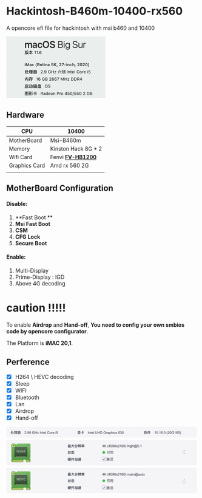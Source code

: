 # Hackintosh-B460m-10400-rx560
A opencore efi file for hackintosh with msi b460 and 10400 

<img src=".README/image-20211015174109902.png" alt="image-20211015174109902" style="zoom:50%;" />

## Hardware

| CPU           | 10400                                                        |
| ------------- | ------------------------------------------------------------ |
| MotherBoard   | Msi-B460m                                                    |
| Memory        | Kinston Hack 8G * 2                                          |
| Wifi Card     | Fenvi [**FV-HB1200**](https://cn.fenvi.com/product_detail_28.html) |
| Graphics Card | Amd rx 560 2G                                                |
|               |                                                              |

## MotherBoard Configuration

#### Disable:

1. **Fast Boot ** 
2. **Msi Fast Boot**
3. **CSM**
4. **CFG Lock**
5. **Secure Boot**

#### Enable:

1. Multi-Display
2. Prime-Display : IGD
3. Above 4G decoding

# caution !!!!!

To enable **Airdrop** and **Hand-off**, **You need to config your own smbios code by opencore configurator**.

The Platform is **iMAC 20,1**.

## Perference

- [x] H264 \ HEVC decoding
- [x] Sleep
- [x] WIFI
- [x] Bluetooth
- [x] Lan   
- [x] Airdrop
- [x] Hand-off

![image-20211015172909744](.README/image-20211015172909744.png)

